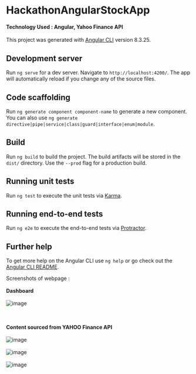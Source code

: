 # HackathonAngularStockApp

<h4>Technology Used : Angular, Yahoo Finance API</h4>

This project was generated with [Angular CLI](https://github.com/angular/angular-cli) version 8.3.25.

## Development server

Run `ng serve` for a dev server. Navigate to `http://localhost:4200/`. The app will automatically reload if you change any of the source files.

## Code scaffolding

Run `ng generate component component-name` to generate a new component. You can also use `ng generate directive|pipe|service|class|guard|interface|enum|module`.

## Build

Run `ng build` to build the project. The build artifacts will be stored in the `dist/` directory. Use the `--prod` flag for a production build.

## Running unit tests

Run `ng test` to execute the unit tests via [Karma](https://karma-runner.github.io).

## Running end-to-end tests

Run `ng e2e` to execute the end-to-end tests via [Protractor](http://www.protractortest.org/).

## Further help

To get more help on the Angular CLI use `ng help` or go check out the [Angular CLI README](https://github.com/angular/angular-cli/blob/master/README.md).

Screenshots of webpage :
</br></br>
<b>Dashboard </b>
</br></br>
![image](https://user-images.githubusercontent.com/59286247/224270002-7f7d2a3f-b620-4e55-b58c-0ec5cae8cb03.png)

</br></br>
<b>Content sourced from YAHOO Finance API</b>
</br></br>
![image](https://user-images.githubusercontent.com/59286247/224270246-756ad720-ec42-4dd0-afe7-dced34617204.png)
</br></br>
![image](https://user-images.githubusercontent.com/59286247/224270666-67824e92-5b88-4f55-98a7-81d2de7989e3.png)
</br></br>
![image](https://user-images.githubusercontent.com/59286247/224270574-6ab649ad-2fc8-4bf5-a243-716895f45696.png)
</br>



